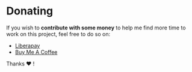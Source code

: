 # Donating

If you wish to **contribute with some money** to help me find more time to work on this project, feel free to do so on:

- [Liberapay](https://liberapay.com/YuukanOO)
- [Buy Me A Coffee](https://buymeacoffee.com/yuukanoo)

Thanks ❤️ !
